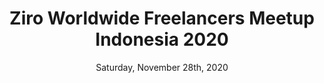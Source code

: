 ---
id: 1
section: Event List Hero
heroImage: /images/eventHeroBg.png
firstTitle: FEATURED EVENTS
title: Ziro Worldwide Freelancers Meetup Indonesia 2020
date: Saturday, November 28th, 2020
location: Jakarta, Indonesia
details: Lorem ipsum dolor sit amet, consectetur adipiscing elit, sed do eiusmod tempor incididunt ut labore et dolore magna aliqua. 
    Ut enim  ad  minim veniam, quis nostrud exercitation ullamco laboris nisi ut aliquip ex ea commodo consequat
name: Tickets
value: 34 left
btn1: Book Now
btn2: Bookmark

---
